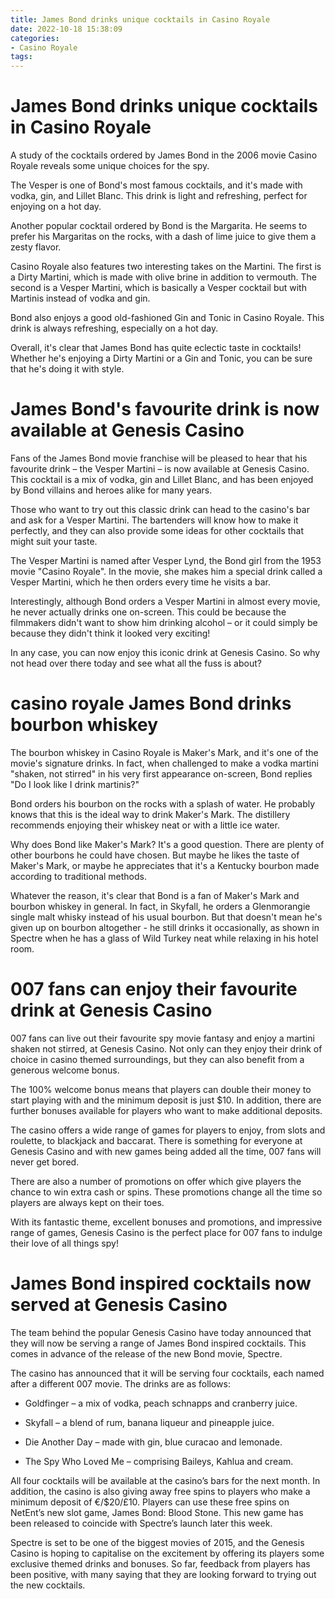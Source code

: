 ```yaml
---
title: James Bond drinks unique cocktails in Casino Royale
date: 2022-10-18 15:38:09
categories:
- Casino Royale
tags:
---
```



#  James Bond drinks unique cocktails in Casino Royale

A study of the cocktails ordered by James Bond in the 2006 movie Casino Royale reveals some unique choices for the spy.

The Vesper is one of Bond's most famous cocktails, and it's made with vodka, gin, and Lillet Blanc. This drink is light and refreshing, perfect for enjoying on a hot day.

Another popular cocktail ordered by Bond is the Margarita. He seems to prefer his Margaritas on the rocks, with a dash of lime juice to give them a zesty flavor.

Casino Royale also features two interesting takes on the Martini. The first is a Dirty Martini, which is made with olive brine in addition to vermouth. The second is a Vesper Martini, which is basically a Vesper cocktail but with Martinis instead of vodka and gin.

Bond also enjoys a good old-fashioned Gin and Tonic in Casino Royale. This drink is always refreshing, especially on a hot day.

Overall, it's clear that James Bond has quite eclectic taste in cocktails! Whether he's enjoying a Dirty Martini or a Gin and Tonic, you can be sure that he's doing it with style.

#  James Bond's favourite drink is now available at Genesis Casino

Fans of the James Bond movie franchise will be pleased to hear that his favourite drink – the Vesper Martini – is now available at Genesis Casino. This cocktail is a mix of vodka, gin and Lillet Blanc, and has been enjoyed by Bond villains and heroes alike for many years.

Those who want to try out this classic drink can head to the casino's bar and ask for a Vesper Martini. The bartenders will know how to make it perfectly, and they can also provide some ideas for other cocktails that might suit your taste.

The Vesper Martini is named after Vesper Lynd, the Bond girl from the 1953 movie "Casino Royale". In the movie, she makes him a special drink called a Vesper Martini, which he then orders every time he visits a bar.

Interestingly, although Bond orders a Vesper Martini in almost every movie, he never actually drinks one on-screen. This could be because the filmmakers didn't want to show him drinking alcohol – or it could simply be because they didn't think it looked very exciting!

In any case, you can now enjoy this iconic drink at Genesis Casino. So why not head over there today and see what all the fuss is about?

#  casino royale James Bond drinks bourbon whiskey

The bourbon whiskey in Casino Royale is Maker's Mark, and it's one of the movie's signature drinks. In fact, when challenged to make a vodka martini "shaken, not stirred" in his very first appearance on-screen, Bond replies "Do I look like I drink martinis?"

Bond orders his bourbon on the rocks with a splash of water. He probably knows that this is the ideal way to drink Maker's Mark. The distillery recommends enjoying their whiskey neat or with a little ice water.

Why does Bond like Maker's Mark? It's a good question. There are plenty of other bourbons he could have chosen. But maybe he likes the taste of Maker's Mark, or maybe he appreciates that it's a Kentucky bourbon made according to traditional methods.

Whatever the reason, it's clear that Bond is a fan of Maker's Mark and bourbon whiskey in general. In fact, in Skyfall, he orders a Glenmorangie single malt whisky instead of his usual bourbon. But that doesn't mean he's given up on bourbon altogether - he still drinks it occasionally, as shown in Spectre when he has a glass of Wild Turkey neat while relaxing in his hotel room.

#  007 fans can enjoy their favourite drink at Genesis Casino

007 fans can live out their favourite spy movie fantasy and enjoy a martini shaken not stirred, at Genesis Casino. Not only can they enjoy their drink of choice in casino themed surroundings, but they can also benefit from a generous welcome bonus.

The 100% welcome bonus means that players can double their money to start playing with and the minimum deposit is just $10. In addition, there are further bonuses available for players who want to make additional deposits.

The casino offers a wide range of games for players to enjoy, from slots and roulette, to blackjack and baccarat. There is something for everyone at Genesis Casino and with new games being added all the time, 007 fans will never get bored.

There are also a number of promotions on offer which give players the chance to win extra cash or spins. These promotions change all the time so players are always kept on their toes.

With its fantastic theme, excellent bonuses and promotions, and impressive range of games, Genesis Casino is the perfect place for 007 fans to indulge their love of all things spy!

#  James Bond inspired cocktails now served at Genesis Casino

The team behind the popular Genesis Casino have today announced that they will now be serving a range of James Bond inspired cocktails. This comes in advance of the release of the new Bond movie, Spectre.

The casino has announced that it will be serving four cocktails, each named after a different 007 movie. The drinks are as follows:

* Goldfinger – a mix of vodka, peach schnapps and cranberry juice.

* Skyfall – a blend of rum, banana liqueur and pineapple juice.

* Die Another Day – made with gin, blue curacao and lemonade.

* The Spy Who Loved Me – comprising Baileys, Kahlua and cream.

All four cocktails will be available at the casino’s bars for the next month. In addition, the casino is also giving away free spins to players who make a minimum deposit of €/$20/£10. Players can use these free spins on NetEnt’s new slot game, James Bond: Blood Stone. This new game has been released to coincide with Spectre’s launch later this week.

Spectre is set to be one of the biggest movies of 2015, and the Genesis Casino is hoping to capitalise on the excitement by offering its players some exclusive themed drinks and bonuses. So far, feedback from players has been positive, with many saying that they are looking forward to trying out the new cocktails.